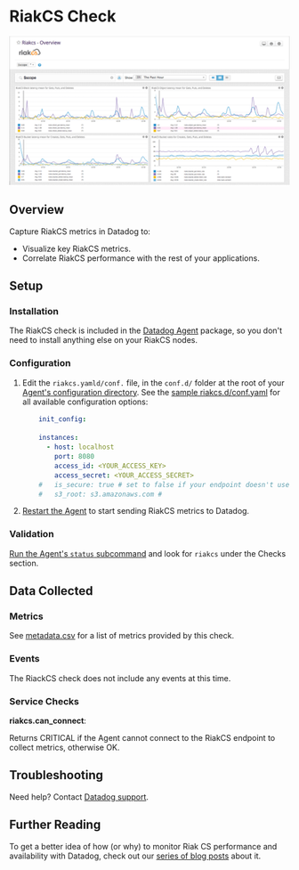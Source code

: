 # RiakCS Check

![RiakCS Dashboard][8]

## Overview

Capture RiakCS metrics in Datadog to:

* Visualize key RiakCS metrics.
* Correlate RiakCS performance with the rest of your applications.

## Setup
### Installation

The RiakCS check is included in the [Datadog Agent][1] package, so you don't need to install anything else on your RiakCS nodes.

### Configuration

1. Edit the `riakcs.yamld/conf.` file, in the `conf.d/` folder at the root of your [Agent's configuration directory][9].
    See the [sample riakcs.d/conf.yaml][2] for all available configuration options:

    ```yaml
        init_config:

        instances:
          - host: localhost
            port: 8080
            access_id: <YOUR_ACCESS_KEY>
            access_secret: <YOUR_ACCESS_SECRET>
        #   is_secure: true # set to false if your endpoint doesn't use SSL
        #   s3_root: s3.amazonaws.com #
    ```

2. [Restart the Agent][3] to start sending RiakCS metrics to Datadog.

### Validation

[Run the Agent's `status` subcommand][4] and look for `riakcs` under the Checks section.

## Data Collected
### Metrics

See [metadata.csv][5] for a list of metrics provided by this check.

### Events
The RiackCS check does not include any events at this time.

### Service Checks

**riakcs.can_connect**:

Returns CRITICAL if the Agent cannot connect to the RiakCS endpoint to collect metrics, otherwise OK.

## Troubleshooting
Need help? Contact [Datadog support][6].

## Further Reading
To get a better idea of how (or why) to monitor Riak CS performance and availability with Datadog, check out our [series of blog posts][7] about it.


[1]: https://app.datadoghq.com/account/settings#agent
[2]: https://github.com/DataDog/integrations-core/blob/master/riakcs/datadog_checks/riakcs/data/conf.yaml.example
[3]: https://docs.datadoghq.com/agent/faq/agent-commands/#start-stop-restart-the-agent
[4]: https://docs.datadoghq.com/agent/faq/agent-commands/#agent-status-and-information
[5]: https://github.com/DataDog/integrations-core/blob/master/riakcs/metadata.csv
[6]: https://docs.datadoghq.com/help/
[7]: https://www.datadoghq.com/blog/monitor-riak-cs-performance-and-availability/
[8]: https://raw.githubusercontent.com/DataDog/integrations-core/master/riakcs/images/riakcs_dashboard.png
[9]: https://docs.datadoghq.com/agent/faq/agent-configuration-files/#agent-configuration-directory
